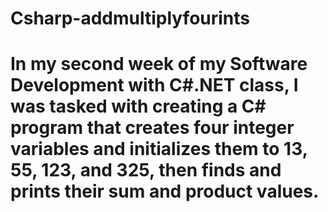# Csharp-addmultiplyfourints

# In my second week of my Software Development with C#.NET class, I was tasked with creating a C# program that creates four integer variables and initializes them to 13, 55, 123, and 325, then finds and prints their sum and product values.
